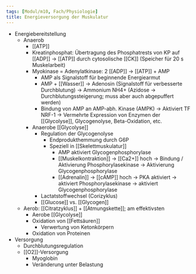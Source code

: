 ```yaml
---
tags: [Modul/m10, Fach/Physiologie]
title: Energieversorgung der Muskulatur
---
```

- Energiebereitstellung
    - Anaerob
        - [[ATP]]
        - Kreatinphosphat: Übertragung des Phosphatrests von KP auf [[ADP]] → [[ATP]] durch cytosolische [[CK]] (Speicher für 20 s Muskelarbeit)
        - Myokinase = Adenylatkinase: 2 [[ADP]] → [[ATP]] + AMP
            - AMP als Signalstoff für beginnende Energiearmut
            - AMP + [[Wasser]] → Adenosin (Signalstoff für verbesserte Durchblutung) → Ammonium NH4+ (Azidose → Durchblutungssteigerung; muss aber auch abgepuffert werden)
            - Bindung von AMP an AMP-abh. Kinase (AMPK) → Aktiviert TF NRF-1 → Vermehrte Expression von Enzymen der [[Glycolyse]], Glycogenolyse, Beta-Oxidation, etc.
        - Anaerobe [[Glycolyse]]
            - Regulation der Glycogenolyse
                - Endprodukthemmung durch G6P
                - Speziell in [[Skelettmuskulatur]]
                    - AMP aktiviert Glycogenphosphorylase
                    - [[Muskelkontraktion]] → [[Ca2+]] hoch → Bindung / Aktivierung Phosphorylasekinase → Aktivierung Glycogenphosphorylase
                    - [[Adrenalin]] → [[cAMP]] hoch → PKA aktiviert → aktiviert Phosphorylasekinase → aktiviert Glycogenphosphorylase
            - Lactatstoffwechsel (Corizyklus)
            - [[Glucose]] vs. [[Glycogen]]
    - Aerob: [[Citratzyklus]] + [[Atmungskette]]; am effektivsten
        - Aerobe [[Glycolyse]]
        - Oxidation von [[Fettsäuren]]
            - Verwertung von Ketonkörpern
        - Oxidation von Proteinen
- Versorgung
    - Durchblutungsregulation
    - [[O2]]-Versorgung
        - Myoglobin
        - Veränderung unter Belastung


